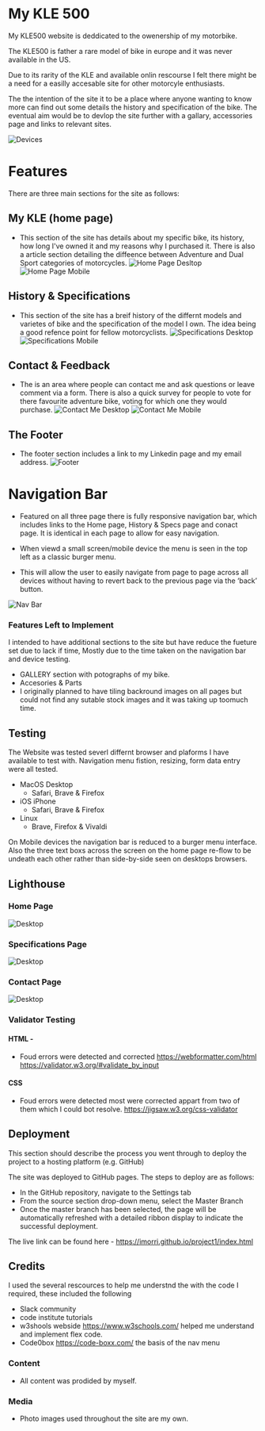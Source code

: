 # My KLE 500

My KLE500 website is deddicated to the owenership of my motorbike.

The KLE500 is father a rare model of bike in europe and it was never available in the US.

Due to its rarity of the KLE and available onlin rescourse I felt there might be a need for a easilly accesable site for other motorcyle enthusiasts.

The the intention of the site it to be a place where anyone wanting to know more can find out some details the history and specification of the bike. The eventual aim would be to devlop the site further with a gallary, accessories page and links to relevant sites.

![Devices](media/devices.png)

# Features 

There are three main sections for the site as follows:


## My KLE (home page)
- This section of the site has details about my specific bike, its history, how long I've owned it and my reasons why I purchased it.
There is also a article section detailing the diffeence between Adventure and Dual Sport categories of motorcycles.
![Home Page Desltop](media/home-dt.png)
![Home Page Mobile](media/home-md.png)

## History & Specifications
- This section of the site has a breif history of the differnt models and varietes of bike and the specification of the model I own.  The idea being a good refence point for fellow motorcyclists.
![Specifications Desktop](media/specs.dt.png)
![Specifications Mobile](media/specs.png)

## Contact & Feedback
- The is an area where people can contact me and ask questions or leave comment via a form.
There is also a quick survey for people to vote for there favourite adventure bike, voting for  which one they would purchase.
![Contact Me Desktop](media/contact-dt.png)
![Contact Me  Mobile](media/contact-mb.png)

## The Footer
  - The footer section includes a link to my Linkedin page and my email address.
![Footer](media/footer.png)

# Navigation Bar
- Featured on all three page there is fully responsive navigation bar,  which includes links to the Home page, History & Specs page and conact page. It is identical in each page to allow for easy navigation.
- When viewd a small screen/mobile device the menu is seen in the top left as a classic burger menu.

- This will allow the user to easily navigate from page to page across all devices without having to revert back to the previous page via the ‘back’ button. 

![Nav Bar](media/nav.png)



### Features Left to Implement
I intended to have additional sections to the site but have reduce the fueture set due to lack if time, Mostly due to the time taken on the navigation bar and device testing.

- GALLERY section with potographs of my bike. 
- Accesories & Parts 
- I originally planned to have tiling backround images on all pages but could not find any sutable stock images and it was taking up toomuch time.

## Testing 

The Website was tested severl differnt browser and plaforms I have available to test with. Navigation menu fistion, resizing, form data entry were all tested.

- MacOS Desktop 
	- Safari, Brave & Firefox
- iOS iPhone 
	- Safari, Brave & Firefox
- Linux 
	- Brave, Firefox & Vivaldi

On Mobile devices the navigation bar is reduced to a burger menu interface.  Also the three text boxs across the screen on the home page re-flow to be undeath each other rather than side-by-side seen on desktops browsers.


## Lighthouse

### Home Page

![Desktop](media/lighthouse-home.png)

### Specifications Page

![Desktop](media/lighthouse-specs.png)

### Contact Page

![Desktop](media/lighthouse-contact.png)


### Validator Testing 

#### HTML - 
- Foud errors were detected and corrected
https://webformatter.com/html
https://validator.w3.org/#validate_by_input

#### CSS
- Foud errors were detected most were corrected appart from two of them which I could bot resolve.
https://jigsaw.w3.org/css-validator

## Deployment

This section should describe the process you went through to deploy the project to a hosting platform (e.g. GitHub) 

The site was deployed to GitHub pages. The steps to deploy are as follows: 
  - In the GitHub repository, navigate to the Settings tab 
  - From the source section drop-down menu, select the Master Branch
  - Once the master branch has been selected, the page will be automatically refreshed with a detailed ribbon display to indicate the successful deployment. 

The live link can be found here - https://imorri.github.io/project1/index.html

## Credits
I used the several rescources to help me understnd the with the code I required, these included the following 

- Slack community
- code institute tutorials
- w3shools webside https://www.w3schools.com/ helped me understand and implement flex code.
- Code0box https://code-boxx.com/ the basis of the nav menu

### Content 
- All content was prodided by myself.

### Media
- Photo images used throughout the site are my own.
